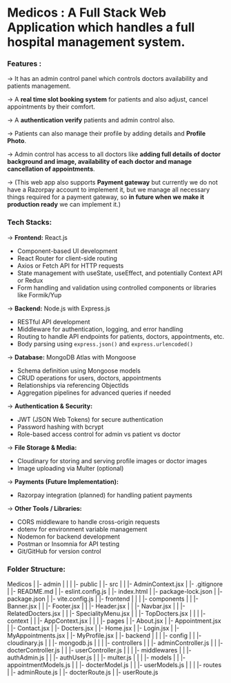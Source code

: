 # Medicos : A Full Stack Web Application which handles a full hospital management system.

### Features  :

-> It has an admin control panel which controls doctors availability and patients management.  

-> A **real time slot booking system** for patients and also adjust, cancel appointments by their comfort.  

-> A **authentication verify** patients and admin control also.  

-> Patients can also manage their profile by adding details and **Profile Photo**.  

-> Admin control has access to all doctors like **adding full details of doctor background and image, availability of each doctor and manage cancellation of appointments**.  

-> (This web app also supports **Payment gateway** but currently we do not have a Razorpay account to implement it, but we manage all necessary things required for a payment gateway, so **in future when we make it production ready** we can implement it.)

### Tech Stacks:

-> **Frontend:** React.js  
   - Component-based UI development  
   - React Router for client-side routing  
   - Axios or Fetch API for HTTP requests  
   - State management with useState, useEffect, and potentially Context API or Redux  
   - Form handling and validation using controlled components or libraries like Formik/Yup  

-> **Backend:** Node.js with Express.js  
   - RESTful API development  
   - Middleware for authentication, logging, and error handling  
   - Routing to handle API endpoints for patients, doctors, appointments, etc.  
   - Body parsing using `express.json()` and `express.urlencoded()`  

-> **Database:** MongoDB Atlas with Mongoose  
   - Schema definition using Mongoose models  
   - CRUD operations for users, doctors, appointments  
   - Relationships via referencing ObjectIds  
   - Aggregation pipelines for advanced queries if needed  

-> **Authentication & Security:**  
   - JWT (JSON Web Tokens) for secure authentication  
   - Password hashing with bcrypt  
   - Role-based access control for admin vs patient vs doctor  

-> **File Storage & Media:**  
   - Cloudinary for storing and serving profile images or doctor images  
   - Image uploading via Multer (optional)  

-> **Payments (Future Implementation):**  
   - Razorpay integration (planned) for handling patient payments  

-> **Other Tools / Libraries:**  
   - CORS middleware to handle cross-origin requests  
   - dotenv for environment variable management  
   - Nodemon for backend development  
   - Postman or Insomnia for API testing  
   - Git/GitHub for version control  
### Folder Structure:

Medicos
|
|- admin
|  |
|  |- public
|  |- src
|  |  |- AdminContext.jsx
|  |- .gitignore
|  |- README.md
|  |- eslint.config.js
|  |- index.html
|  |- package-lock.json
|  |- package.json
|  |- vite.config.js
|
|- frontend
|  |
|  |- components
|  |  |- Banner.jsx
|  |  |- Footer.jsx
|  |  |- Header.jsx
|  |  |- Navbar.jsx
|  |  |- RelatedDocters.jsx
|  |  |- SpecialityMenu.jsx
|  |  |- TopDocters.jsx
|  |
|  |- context
|  |  |- AppContext.jsx
|  |
|  |- pages
|     |- About.jsx
|     |- Appointment.jsx
|     |- Contact.jsx
|     |- Docters.jsx
|     |- Home.jsx
|     |- Login.jsx
|     |- MyAppointments.jsx
|     |- MyProfile.jsx
|
|- backend
|  |
|  |- config
|  |  |- cloudinary.js
|  |  |- mongodb.js
|  |
|  |- controllers
|  |  |- adminController.js
|  |  |- docterController.js
|  |  |- userController.js
|  |
|  |- middlewares
|  |  |- authAdmin.js
|  |  |- authUser.js
|  |  |- multer.js
|  |
|  |- models
|  |  |- appointmentModels.js
|  |  |- docterModel.js
|  |  |- userModels.js
|  |
|  |- routes
|     |- adminRoute.js
|     |- docterRoute.js
|     |- userRoute.js
